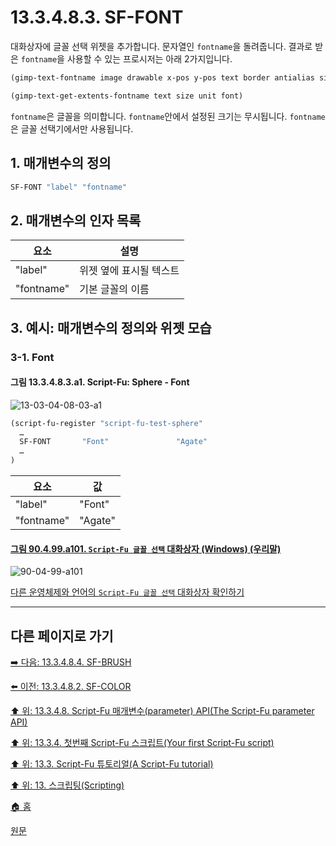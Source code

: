 # 13.3.4.8.3. SF-FONT
대화상자에 글꼴 선택 위젯을 추가합니다. 문자열인 `fontname`을 돌려줍니다. 결과로 받은 `fontname`을 사용할 수 있는 프로시저는 아래 2가지입니다.

```scheme
(gimp-text-fontname image drawable x-pos y-pos text border antialias size unit font)

(gimp-text-get-extents-fontname text size unit font)
```

`fontname`은 글꼴을 의미합니다. `fontname`안에서 설정된 크기는 무시됩니다. `fontname`은 글꼴 선택기에서만 사용됩니다.

<a id="13-03-04-08-03-s1"></a>

## 1. 매개변수의 정의

```scheme
SF-FONT "label" "fontname"
```

<a id="13-03-04-08-03-s2"></a>

## 2. 매개변수의 인자 목록

|요소|설명|
|---|---|
|"label"|위젯 옆에 표시될 텍스트|
|"fontname"|기본 글꼴의 이름|

<a id="13-03-04-08-03-s3"></a>

## 3. 예시: 매개변수의 정의와 위젯 모습

<a id="13-03-04-08-03-s3-01"></a>

### 3-1. Font

#### 그림 13.3.4.8.3.a1. Script-Fu: Sphere - Font
![13-03-04-08-03-a1](https://github.com/wonder13662/gimp/assets/15767104/e6e1ec5e-3a58-45da-8f49-49fbff0c4472)

```scheme
(script-fu-register "script-fu-test-sphere"
  …
  SF-FONT       "Font"               "Agate"
  …
)
```

|요소|값|
|---|---|
|"label"|"Font"|
|"fontname"|"Agate"|

<a id="90-04-99-a101"></a>

#### [그림 90.4.99.a101. `Script-Fu 글꼴 선택` 대화상자 (Windows) (우리말)](./90-04-0099-script_fu_font_selection.md#90-04-99-a101)
![90-04-99-a101](https://github.com/wonder13662/gimp/assets/15767104/40ba7365-7938-4b32-8a8e-361ce0131234)

[다른 운영체제와 언어의 `Script-Fu 글꼴 선택` 대화상자 확인하기](./90-04-0099-script_fu_font_selection.md#90-04-99-a102)

***

## 다른 페이지로 가기

[➡️ 다음: 13.3.4.8.4. SF-BRUSH](./13-03-04-08-04-sf_brush.md)

[⬅️ 이전: 13.3.4.8.2. SF-COLOR](./13-03-04-08-02-sf_color.md)

[⬆️ 위: 13.3.4.8. Script-Fu 매개변수(parameter) API(The Script-Fu parameter API)](./13-03-04-08-00-the_script_fu_parameter_api.md)

[⬆️ 위: 13.3.4. 첫번째 Script-Fu 스크립트(Your first Script-Fu script)](./13-03-04-00-your-first-script-fu-script.md)

[⬆️ 위: 13.3. Script-Fu 튜토리얼(A Script-Fu tutorial)](./13-03-00-a-script-fu-tutorial.md)

[⬆️ 위: 13. 스크립팅(Scripting)](./13-00-scripting.md)

[🏠 홈](./00-home.md)

[원문](https://docs.gimp.org/2.10/ko/gimp-using-script-fu-tutorial-first-script.html#gimp-using-script-fu-api)